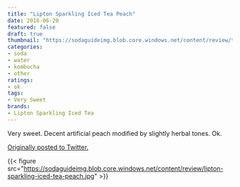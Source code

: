 ```yaml
---
title: "Lipton Sparkling Iced Tea Peach"
date: 2016-06-20
featured: false
draft: true
thumbnail: "https://sodaguideimg.blob.core.windows.net/content/review/thumbs/lipton-sparkling-iced-tea-peach.jpg"
categories:
- soda
- water
- kombucha
- other
ratings:
- ok
tags:
- Very Sweet
brands:
- Lipton Sparkling Iced Tea
---
```


Very sweet. Decent artificial peach modified by slightly herbal tones. Ok.

[Originally posted to Twitter.](https://twitter.com/Cavorter/status/744951882565640193)

{{< figure src="https://sodaguideimg.blob.core.windows.net/content/review/lipton-sparkling-iced-tea-peach.jpg" >}}

